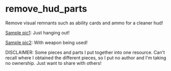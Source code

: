 # remove_hud_parts
Remove visual remnants such as ability cards and ammo for a cleaner hud!

[Sample pic1](https://github.com/Windswept-Horizons/remove_hud_parts/blob/main/pic_without%20weapon.png): Just hanging out!

[Sample pic2](https://github.com/Windswept-Horizons/remove_hud_parts/blob/main/pic_with%20weapon.png): With weapon being used!

DISCLAIMER: 
Some pieces and parts I put together into one resource. 
Can't recall where I obtained the different pieces, so I put no author and I'm taking no ownership.
Just want to share with others! 
